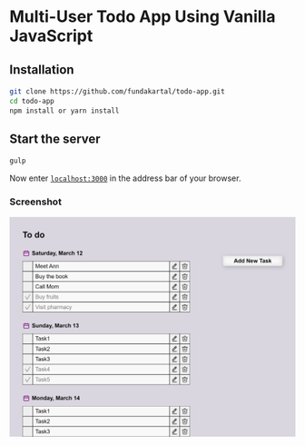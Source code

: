 # Multi-User Todo App Using Vanilla JavaScript

## Installation

```bash
git clone https://github.com/fundakartal/todo-app.git
cd todo-app
npm install or yarn install
```

## Start the server

```bash
gulp
```

Now enter [`localhost:3000`](http://localhost:3000) in the address bar of your browser.

### Screenshot

![screenshot](./img/ss.png)
